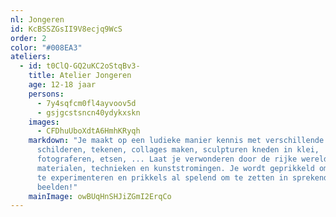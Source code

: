 ```yaml
---
nl: Jongeren
id: KcBSSZGsII9V8ecjq9WcS
order: 2
color: "#008EA3"
ateliers:
  - id: t0ClQ-GQ2uKC2oStqBv3-
    title: Atelier Jongeren
    age: 12-18 jaar
    persons:
      - 7y4sqfcm0fl4ayvoov5d
      - gsjgcstsncn40ydykxskn
    images:
      - CFDhuUboXdtA6HmhKRyqh
    markdown: "Je maakt op een ludieke manier kennis met verschillende technieken:
      schilderen, tekenen, collages maken, sculpturen kneden in klei,
      fotograferen, etsen, ... Laat je verwonderen door de rijke wereld van
      materialen, technieken en kunststromingen. Je wordt geprikkeld om te doen,
      te experimenteren en prikkels al spelend om te zetten in sprekende
      beelden!"
    mainImage: owBUqHnSHJiZGmI2ErqCo
---
```

